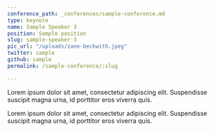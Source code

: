 ```yaml
---
conference_path: _conferences/sample-conference.md
type: keynote
name: Sample Speaker 3
position: Sample position
slug: sample-speaker-3
pic_url: "/uploads/zane-beckwith.jpeg"
twitter: sample
github: sample
permalink: /sample-conference/:slug

---
```


Lorem ipsum dolor sit amet, consectetur adipiscing elit. Suspendisse suscipit
magna urna, id porttitor eros viverra quis.

Lorem ipsum dolor sit amet, consectetur adipiscing elit. Suspendisse suscipit
magna urna, id porttitor eros viverra quis.
